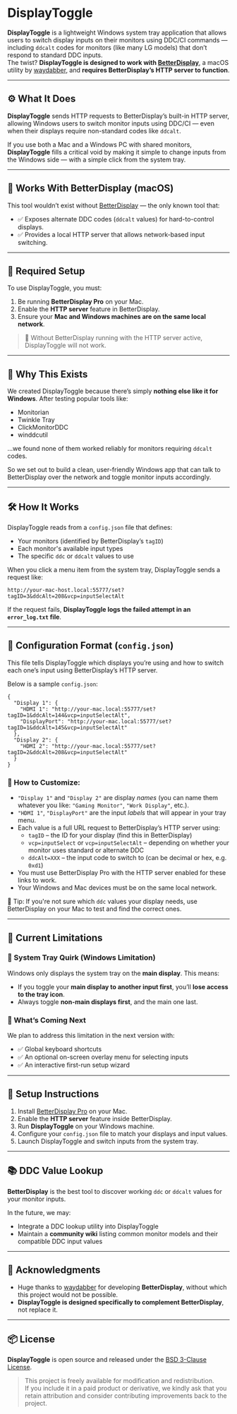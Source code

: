 # DisplayToggle

**DisplayToggle** is a lightweight Windows system tray application that allows users to switch display inputs on their monitors using DDC/CI commands — including `ddcalt` codes for monitors (like many LG models) that don’t respond to standard DDC inputs.  
The twist? **DisplayToggle is designed to work with [BetterDisplay](https://github.com/waydabber/BetterDisplay)**, a macOS utility by [waydabber](https://twitter.com/waydabber), and **requires BetterDisplay’s HTTP server to function**.

---

## ⚙️ What It Does

**DisplayToggle** sends HTTP requests to BetterDisplay’s built-in HTTP server, allowing Windows users to switch monitor inputs using DDC/CI — even when their displays require non-standard codes like `ddcalt`.  

If you use both a Mac and a Windows PC with shared monitors, **DisplayToggle** fills a critical void by making it simple to change inputs from the Windows side — with a simple click from the system tray.

---

## 🤝 Works With BetterDisplay (macOS)

This tool wouldn’t exist without [BetterDisplay](https://github.com/waydabber/BetterDisplay) — the only known tool that:

- ✅ Exposes alternate DDC codes (`ddcalt` values) for hard-to-control displays.
- ✅ Provides a local HTTP server that allows network-based input switching.

---

## 🔗 Required Setup

To use DisplayToggle, you must:

1. Be running **BetterDisplay Pro** on your Mac.
2. Enable the **HTTP server** feature in BetterDisplay.
3. Ensure your **Mac and Windows machines are on the same local network**.

> 🛑 Without BetterDisplay running with the HTTP server active, DisplayToggle will not work.

---

## 🚀 Why This Exists

We created DisplayToggle because there’s simply **nothing else like it for Windows**. After testing popular tools like:

- Monitorian  
- Twinkle Tray  
- ClickMonitorDDC  
- winddcutil  

…we found none of them worked reliably for monitors requiring `ddcalt` codes.

So we set out to build a clean, user-friendly Windows app that can talk to BetterDisplay over the network and toggle monitor inputs accordingly.

---

## 🛠️ How It Works

DisplayToggle reads from a `config.json` file that defines:

- Your monitors (identified by BetterDisplay’s `tagID`)
- Each monitor's available input types
- The specific `ddc` or `ddcalt` values to use

When you click a menu item from the system tray, DisplayToggle sends a request like:

``` http://your-mac-host.local:55777/set?tagID=3&ddcAlt=208&vcp=inputSelectAlt ```

If the request fails, **DisplayToggle logs the failed attempt in an `error_log.txt` file**.

---

## 🧾 Configuration Format (`config.json`)

This file tells DisplayToggle which displays you’re using and how to switch each one’s input using BetterDisplay’s HTTP server.

Below is a sample `config.json`:

    {
      "Display 1": {
        "HDMI 1": "http://your-mac.local:55777/set?tagID=1&ddcAlt=144&vcp=inputSelectAlt",
        "DisplayPort": "http://your-mac.local:55777/set?tagID=1&ddcAlt=145&vcp=inputSelectAlt"
      },
      "Display 2": {
        "HDMI 2": "http://your-mac.local:55777/set?tagID=2&ddcAlt=208&vcp=inputSelectAlt"
      }
    }

### 🔧 How to Customize:

- `"Display 1"` and `"Display 2"` are display *names* (you can name them whatever you like: `"Gaming Monitor"`, `"Work Display"`, etc.).
- `"HDMI 1"`, `"DisplayPort"` are the input *labels* that will appear in your tray menu.
- Each value is a full URL request to BetterDisplay’s HTTP server using:
  - `tagID` – the ID for your display (find this in BetterDisplay)
  - `vcp=inputSelect` or `vcp=inputSelectAlt` – depending on whether your monitor uses standard or alternate DDC
  - `ddcAlt=XXX` – the input code to switch to (can be decimal or hex, e.g. `0xd1`)
- You must use BetterDisplay Pro with the HTTP server enabled for these links to work.
- Your Windows and Mac devices must be on the same local network.

📝 Tip: If you're not sure which `ddc` values your display needs, use BetterDisplay on your Mac to test and find the correct ones.

---

## 🧪 Current Limitations

### 🧩 System Tray Quirk (Windows Limitation)

Windows only displays the system tray on the **main display**. This means:

- If you toggle your **main display to another input first**, you’ll **lose access to the tray icon**.
- Always toggle **non-main displays first**, and the main one last.

### 🚧 What’s Coming Next

We plan to address this limitation in the next version with:

- ✅ Global keyboard shortcuts  
- ✅ An optional on-screen overlay menu for selecting inputs  
- ✅ An interactive first-run setup wizard  

---

## 📌 Setup Instructions

1. Install [BetterDisplay Pro](https://github.com/waydabber/BetterDisplay) on your Mac.
2. Enable the **HTTP server** feature inside BetterDisplay.
3. Run **DisplayToggle** on your Windows machine.
4. Configure your `config.json` file to match your displays and input values.
5. Launch DisplayToggle and switch inputs from the system tray.

---

## 📚 DDC Value Lookup

**BetterDisplay** is the best tool to discover working `ddc` or `ddcalt` values for your monitor inputs.

In the future, we may:
- Integrate a DDC lookup utility into DisplayToggle
- Maintain a **community wiki** listing common monitor models and their compatible DDC input values

---

## 🙏 Acknowledgments

- Huge thanks to [waydabber](https://github.com/waydabber) for developing **BetterDisplay**, without which this project would not be possible.
- **DisplayToggle is designed specifically to complement BetterDisplay**, not replace it.

---

## 📦 License

**DisplayToggle** is open source and released under the [BSD 3-Clause License](LICENSE).

> This project is freely available for modification and redistribution.  
> If you include it in a paid product or derivative, we kindly ask that you retain attribution and consider contributing improvements back to the project.

